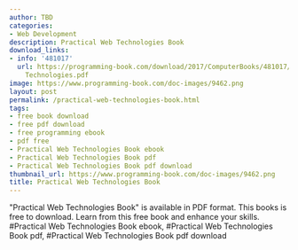 ```yaml
---
author: TBD
categories:
- Web Development
description: Practical Web Technologies Book
download_links:
- info: '481017'
  url: https://programming-book.com/download/2017/ComputerBooks/481017/Practical Web
    Technologies.pdf
image: https://www.programming-book.com/doc-images/9462.png
layout: post
permalink: /practical-web-technologies-book.html
tags:
- free book download
- free pdf download
- free programming ebook
- pdf free
- Practical Web Technologies Book ebook
- Practical Web Technologies Book pdf
- Practical Web Technologies Book pdf download
thumbnail_url: https://www.programming-book.com/doc-images/9462.png
title: Practical Web Technologies Book
---
```


 
<div class="item-desc text-justify">
  "Practical Web Technologies Book" is available in PDF format. This books is free to download. Learn from this free book and enhance your skills.
  <br>
  #Practical Web Technologies Book ebook, #Practical Web Technologies Book pdf, #Practical Web Technologies Book pdf download
</div>